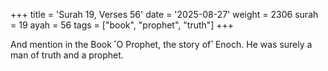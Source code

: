 +++
title = 'Surah 19, Verses 56'
date = '2025-08-27'
weight = 2306
surah = 19
ayah = 56
tags = ["book", "prophet", "truth"]
+++

And mention in the Book ˹O Prophet, the story of˺ Enoch. He was surely a man of truth and a prophet.